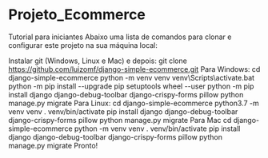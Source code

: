 # Projeto_Ecommerce

Tutorial para iniciantes
Abaixo uma lista de comandos para clonar e configurar este projeto na sua máquina local:

Instalar git (Windows, Linux e Mac) e depois:
git clone https://github.com/luizomf/django-simple-ecommerce.git
Para Windows:
cd django-simple-ecommerce
python -m venv venv
venv\Scripts\activate.bat
python -m pip install --upgrade pip setuptools wheel --user
python -m pip install django django-debug-toolbar django-crispy-forms pillow
python manage.py migrate
Para Linux:
cd django-simple-ecommerce
python3.7 -m venv venv
. venv/bin/activate
pip install django django-debug-toolbar django-crispy-forms pillow
python manage.py migrate
Para Mac
cd django-simple-ecommerce
python -m venv venv
. venv/bin/activate
pip install django django-debug-toolbar django-crispy-forms pillow
python manage.py migrate
Pronto!
